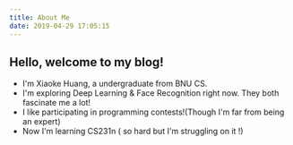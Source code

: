 ```yaml
---
title: About Me
date: 2019-04-29 17:05:15
---
```


## Hello, welcome to my blog!

- I'm Xiaoke Huang, a undergraduate from BNU CS.
- I'm exploring Deep Learning & Face Recognition right now. They both fascinate me a lot!
- I like participating in programming contests!(Though I'm far from being an expert)
- Now I'm learning CS231n ( so hard but I'm struggling on it !)

